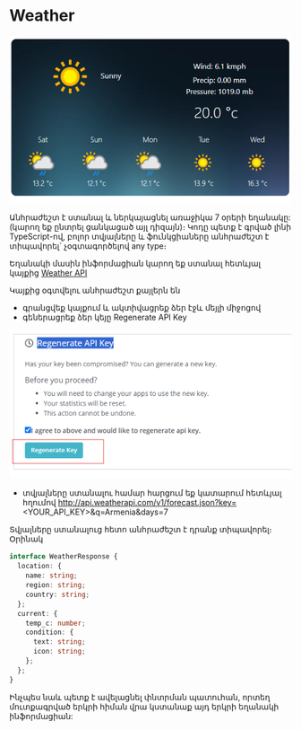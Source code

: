 # Weather

![Weather!](/images/task.png "weather")

Անհրաժեշտ է ստանալ և ներկայացնել առաջիկա 7 օրերի եղանակը: (կարող եք ընտրել ցանկացած այլ դիզայն)։ Կոդը պետք է գրված լինի TypeScript-ով, բոլոր տվյալները և ֆունկցիաները անհրաժեշտ է տիպավորել` չօգտագործելով any type։

Եղանակի մասին ինֆորմացիան կարող եք ստանալ հետևյալ կայքից [Weather API](https://www.weatherapi.com/)

Կայքից օգտվելու անհրաժեշտ քայլերն են

- գրանցվեք կայքում և ակտիվացրեք ձեր էջև մեյլի միջոցով
- գեներացրեք ձեր կեյը Regenerate API Key
  
 ![Key!](/images/api-key.png "Key")
- տվյալները ստանալու համար հարցում եք կատարում հետևյալ հղումով http://api.weatherapi.com/v1/forecast.json?key=<YOUR_API_KEY>&q=Armenia&days=7

Տվյալները ստանալուց հետո անհրաժեշտ է դրանք տիպավորել։ Օրինակ

```ts
interface WeatherResponse {
  location: {
    name: string;
    region: string;
    country: string;
  };
  current: {
    temp_c: number;
    condition: {
      text: string;
      icon: string;
    };
  };
}
```

Ինչպես նաև պետք է ավելացնել փնտրման պատուհան, որտեղ մուտքագրված երկրի հիման վրա կստանաք այդ երկրի եղանակի ինֆորմացիան:
